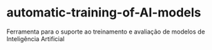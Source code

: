 # automatic-training-of-AI-models
Ferramenta para o suporte ao treinamento e avaliação de modelos de Inteligência Artificial
